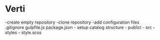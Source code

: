 # Verti
-create empty repository
-clone repository
     -add configuration files
          .gitignore
           gulpfile.js
           package.json
     - setup catalog structure
     - publicl
     - src 
       - styles 
        - style.scss


     
